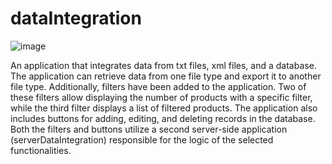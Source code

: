 # dataIntegration
![image](https://github.com/jakubsuchanowski/dataIntegration/assets/82946460/4a193133-e2a5-46b1-b345-0f8032b1f290)


An application that integrates data from txt files, xml files, and a database. The application can retrieve data from one file type and export it to another file type. Additionally, filters have been added to the application. Two of these filters allow displaying the number of products with a specific filter, while the third filter displays a list of filtered products. The application also includes buttons for adding, editing, and deleting records in the database. Both the filters and buttons utilize a second server-side application (serverDataIntegration) responsible for the logic of the selected functionalities.

